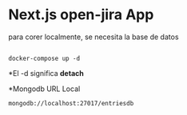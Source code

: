 # Next.js open-jira App

para corer localmente, se necesita la base de datos

```

docker-compose up -d
```

\*El -d significa **detach**

\*Mongodb URL Local

```
mongodb://localhost:27017/entriesdb
```
